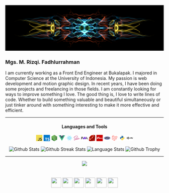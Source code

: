 <img src="https://github.com/rizqirizqi/rizqirizqi/blob/master/header.png">

### Mgs. M. Rizqi. Fadhlurrahman

I am currently working as a Front End Engineer at Bukalapak. I majored in Computer Science at the University of Indonesia. My passion is web development and motion graphic design. In recent years, I have been doing some projects and freelancing in those fields. I am constantly looking for ways to improve something I love. The good thing is, I love to write lines of code. Whether to build something valuable and beautiful simultaneously or just tinker around with something interesting to make it more effective and efficient.

<hr>

<h4 align="center">Languages and Tools</h4>

<p align="center">
  <code><img height="20" src="https://raw.githubusercontent.com/github/explore/80688e429a7d4ef2fca1e82350fe8e3517d3494d/topics/javascript/javascript.png"></code>
  <code><img height="20" src="https://raw.githubusercontent.com/github/explore/80688e429a7d4ef2fca1e82350fe8e3517d3494d/topics/typescript/typescript.png"></code>
  <code><img height="20" src="https://raw.githubusercontent.com/github/explore/80688e429a7d4ef2fca1e82350fe8e3517d3494d/topics/nodejs/nodejs.png"></code>
  <code><img height="20" src="https://raw.githubusercontent.com/github/explore/80688e429a7d4ef2fca1e82350fe8e3517d3494d/topics/vue/vue.png"></code>
  <code><img height="20" src="https://raw.githubusercontent.com/github/explore/80688e429a7d4ef2fca1e82350fe8e3517d3494d/topics/react/react.png"></code>
  <code><img height="20" src="https://raw.githubusercontent.com/github/explore/80688e429a7d4ef2fca1e82350fe8e3517d3494d/topics/sass/sass.png"></code>
  <code><img height="20" src="https://raw.githubusercontent.com/github/explore/80688e429a7d4ef2fca1e82350fe8e3517d3494d/topics/pwa/pwa.png"></code>
  <code><img height="20" src="https://raw.githubusercontent.com/github/explore/80688e429a7d4ef2fca1e82350fe8e3517d3494d/topics/ruby/ruby.png"></code>
  <code><img height="20" src="https://raw.githubusercontent.com/github/explore/80688e429a7d4ef2fca1e82350fe8e3517d3494d/topics/rails/rails.png"></code>
  <code><img height="20" src="https://raw.githubusercontent.com/github/explore/ccc16358ac4530c6a69b1b80c7223cd2744dea83/topics/php/php.png"></code>
  <code><img height="20" src="https://raw.githubusercontent.com/github/explore/56a826d05cf762b2b50ecbe7d492a839b04f3fbf/topics/laravel/laravel.png"></code>
  <code><img height="20" src="https://raw.githubusercontent.com/github/explore/80688e429a7d4ef2fca1e82350fe8e3517d3494d/topics/python/python.png"></code>
  <code><img height="20" src="https://raw.githubusercontent.com/github/explore/80688e429a7d4ef2fca1e82350fe8e3517d3494d/topics/unity/unity.png"></code>
</p>

<p align="center">
  <img src="https://github-readme-stats.vercel.app/api?username=rizqirizqi&show_icons=true&theme=vue-dark&include_all_commits=true" alt="Github Stats"/>
  <img src="https://github-readme-streak-stats.herokuapp.com/?user=rizqirizqi&theme=vue-dark&mode=weekly&card_width=467" alt="Github Streak Stats"/>
  <img src="https://github-readme-stats.vercel.app/api/wakatime?username=mgsrizqi&show_icons=true&theme=vue-dark&display_format=percent&layout=compact&custom_title=Language%20Stats" alt="Language Stats"/>
  <img src="https://github-profile-trophy.vercel.app/?username=rizqirizqi&theme=algolia&column=5" alt="Github Trophy"/>
</p>

<hr>

<div align="center">
  <a href="https://github.com/sponsors/rizqirizqi" target="_blank"><img src="https://img.shields.io/badge/sponsor%20rizqi-3DA47A?style=for-the-badge"/></a><br/>
  <br/>
  <br/>
  <a href="https://behance.net/rizqirizqi" target="_blank"><img src="https://github.com/user-attachments/assets/4346fcf6-9c9f-43b8-ad18-aa196967d164" width="32" height="32"/></a>
  <a href="https://codepen.io/rizqirizqi" target="_blank"><img src="https://github.com/user-attachments/assets/acbb0683-ebea-4921-a0f5-df4ba5f389f2" width="32" height="32"/></a>
  <a href="https://instagram.com/mgsrizqi" target="_blank"><img src="https://github.com/user-attachments/assets/74a5ebe1-e745-4679-afa9-4e280020c774" width="32" height="32"/></a>
  <a href="https://linkedin.com/in/mgsrizqi" target="_blank"><img src="https://github.com/user-attachments/assets/e039e738-bee2-4017-914e-57d4cb0baf6d" width="32" height="32"/></a>
  <a href="https://x/rizqirizqi" target="_blank"><img src="https://github.com/user-attachments/assets/f6f04f2f-8b93-4ef5-ad08-f9f6fc318de2" width="32" height="32"/></a>
  <a href="https://youtube.com/rizqirizqi" target="_blank"><img src="https://github.com/user-attachments/assets/bcdf7e79-68e8-4061-93c7-7cca2ff4138a" width="32" height="32"/></a>
</div>

